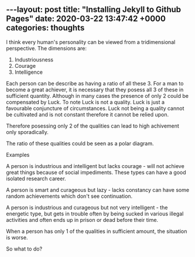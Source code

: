 ---layout: post
title:  "Installing Jekyll to Github Pages"
date:   2020-03-22 13:47:42 +0000
categories: thoughts
---
I think every human's personality can be viewed from a tridimensional perspective.
The dimensions are:

1. Industriousness
2. Courage
3. Intelligence

Each person can be describe as having a ratio of all these 3. For a man to become a great achiever, it is
necessary that they posess all 3 of these in sufficient quantity. Although in many cases the presence of only 2
could be compensated by Luck. To note Luck is not a quality. Luck is just a favourable conjuncture of
circumstances. Luck not being a quality cannot be cultivated and is not constant therefore it cannot be relied upon.

Therefore posessing only 2 of the qualities can lead to high achivement only sporadically.

The ratio of these qualities could be seen as a polar diagram. 

Examples

A person is industrious and intelligent but lacks courage - will not achieve great things because of social impediments. These types can have a good isolated research career.

A person is smart and curageous but lazy - lacks constancy can have some random achievements which don't see continuation.

A person is industrious and curageous but not very intelligent - the energetic type, but gets in trouble often by being sucked in various illegal activities and often ends up in prison or dead before their time.

When a person has only 1 of the qualities in sufficient amount, the situation is worse.

So what to do?
